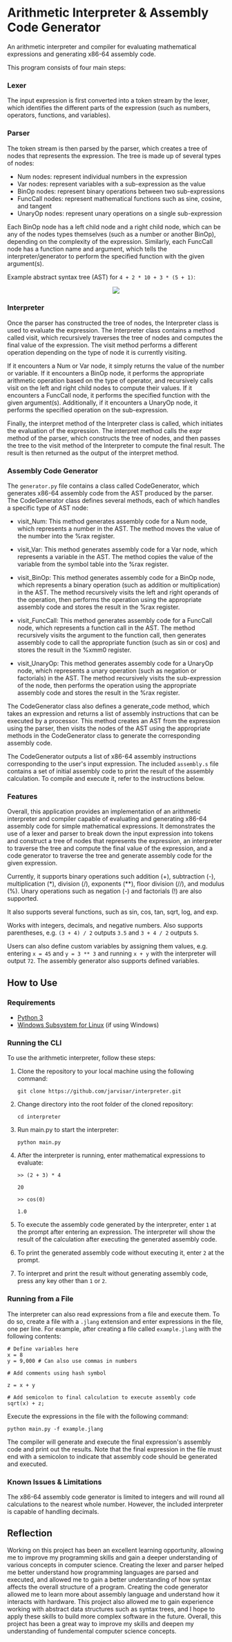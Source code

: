 # Arithmetic Interpreter & Assembly Code Generator
An arithmetic interpreter and compiler for evaluating mathematical expressions and generating x86-64 assembly code.

This program consists of four main steps:

### Lexer
The input expression is first converted into a token stream by the lexer, which identifies the different parts of the expression (such as numbers, operators, functions, and variables).

### Parser
The token stream is then parsed by the parser, which creates a tree of nodes that represents the expression. The tree is made up of several types of nodes: 

* Num nodes: represent individual numbers in the expression
* Var nodes: represent variables with a sub-expression as the value
* BinOp nodes: represent binary operations between two sub-expressions
* FuncCall nodes: represent mathematical functions such as sine, cosine, and tangent 
* UnaryOp nodes: represent unary operations on a single sub-expression

Each BinOp node has a left child node and a right child node, which can be any of the nodes types themselves (such as a number or another BinOp), depending on the complexity of the expression. Similarly, each FuncCall node has a function name and argument, which tells the interpreter/generator to perform the specified function with the given argument(s).

Example abstract syntax tree (AST) for `4 + 2 * 10 + 3 * (5 + 1)`:

<p align="center">
  <img src="https://keleshev.com/abstract-syntax-tree-an-example-in-c/ast.svg"/>
</p>

### Interpreter
Once the parser has constructed the tree of nodes, the Interpreter class is used to evaluate the expression. The Interpreter class contains a method called visit, which recursively traverses the tree of nodes and computes the final value of the expression. The visit method performs a different operation depending on the type of node it is currently visiting.

If it encounters a Num or Var node, it simply returns the value of the number or variable. If it encounters a BinOp node, it performs the appropriate arithmetic operation based on the type of operator, and recursively calls visit on the left and right child nodes to compute their values. If it encounters a FuncCall node, it performs the specified function with the given argument(s). Additionally, if it encounters a UnaryOp node, it performs the specified operation on the sub-expression.

Finally, the interpret method of the Interpreter class is called, which initiates the evaluation of the expression. The interpret method calls the expr method of the parser, which constructs the tree of nodes, and then passes the tree to the visit method of the Interpreter to compute the final result. The result is then returned as the output of the interpret method.

### Assembly Code Generator

The `generator.py` file contains a class called CodeGenerator, which generates x86-64 assembly code from the AST produced by the parser. The CodeGenerator class defines several methods, each of which handles a specific type of AST node:

* visit_Num: This method generates assembly code for a Num node, which represents a number in the AST. The method moves the value of the number into the %rax register.

* visit_Var: This method generates assembly code for a Var node, which represents a variable in the AST. The method copies the value of the variable from the symbol table into the %rax register.

* visit_BinOp: This method generates assembly code for a BinOp node, which represents a binary operation (such as addition or multiplication) in the AST. The method recursively visits the left and right operands of the operation, then performs the operation using the appropriate assembly code and stores the result in the %rax register.

* visit_FuncCall: This method generates assembly code for a FuncCall node, which represents a function call in the AST. The method recursively visits the argument to the function call, then generates assembly code to call the appropriate function (such as sin or cos) and stores the result in the %xmm0 register.

* visit_UnaryOp: This method generates assembly code for a UnaryOp node, which represents a unary operation (such as negation or factorials) in the AST. The method recursively visits the sub-expression of the node, then performs the operation using the appropriate assembly code and stores the result in the %rax register.

The CodeGenerator class also defines a generate_code method, which takes an expression and returns a list of assembly instructions that can be executed by a processor. This method creates an AST from the expression using the parser, then visits the nodes of the AST using the appropriate methods in the CodeGenerator class to generate the corresponding assembly code.

The CodeGenerator outputs a list of x86-64 assembly instructions corresponding to the user's input expression. The included `assembly.s` file contains a set of initial assembly code to print the result of the assembly calculation. To compile and execute it, refer to the instructions below.

### Features
Overall, this application provides an implementation of an arithmetic interpreter and compiler capable of evaluating and generating x86-64 assembly code for simple mathematical expressions. It demonstrates the use of a lexer and parser to break down the input expression into tokens and construct a tree of nodes that represents the expression, an interpreter to traverse the tree and compute the final value of the expression, and a code generator to traverse the tree and generate assembly code for the given expression.

Currently, it supports binary operations such addition (+), subtraction (-), multiplication (*), division (/), exponents (**), floor division (//), and modulus (%). Unary operations such as negation (-) and factorials (!) are also supported.

It also supports several functions, such as sin, cos, tan, sqrt, log, and exp.

Works with integers, decimals, and negative numbers. Also supports parentheses, e.g. `(3 + 4) / 2` outputs `3.5` and `3 + 4 / 2` outputs `5`.

Users can also define custom variables by assigning them values, e.g. entering `x = 45` and `y = 3 ** 3` and running `x + y` with the interpreter will output `72`. The assembly generator also supports defined variables.

## How to Use

### Requirements

* [Python 3](https://www.python.org/)
* [Windows Subsystem for Linux](https://learn.microsoft.com/en-us/windows/wsl/install) (if using Windows)

### Running the CLI

To use the arithmetic interpreter, follow these steps:

1. Clone the repository to your local machine using the following command:

	`git clone https://github.com/jarvisar/interpreter.git`
    
2. Change directory into the root folder of the cloned repository:

	`cd interpreter`
    
3. Run main.py to start the interpreter:

	`python main.py`
    
4. After the interpreter is running, enter mathematical expressions to evaluate:

	`>> (2 + 3) * 4`
    
    `20`
    
    
    `>> cos(0)`
    
    `1.0`
    
5. To execute the assembly code generated by the interpreter, enter `1` at the prompt after entering an expression. The interpreter will show the result of the calculation after executing the generated assembly code.
6. To print the generated assembly code without executing it, enter `2` at the prompt.
7. To interpret and print the result without generating assembly code, press any key other than `1` or `2`.
     
### Running from a File

The interpreter can also read expressions from a file and execute them. To do so, create a file with a `.jlang` extension and enter expressions in the file, one per line. For example, after creating a file called `example.jlang` with the following contents:

	# Define variables here
	x = 8 
	y = 9,000 # Can also use commas in numbers

	# Add comments using hash symbol

	z = x + y

	# Add semicolon to final calculation to execute assembly code
	sqrt(x) + z;
	
Execute the expressions in the file with the following command:

`python main.py -f example.jlang`
	
The compiler will generate and execute the final expression's assembly code and print out the results. Note that the final expression in the file must end with a semicolon to indicate that assembly code should be generated and executed.
 
### Known Issues & Limitations

The x86-64 assembly code generator is limited to integers and will round all calculations to the nearest whole number. However, the included interpreter is capable of handling decimals.

## Reflection

Working on this project has been an excellent learning opportunity, allowing me to improve my programming skills and gain a deeper understanding of various concepts in computer science. Creating the lexer and parser helped me better understand how programming languages are parsed and executed, and allowed me to gain a better understanding of how syntax affects the overall structure of a program. Creating the code generator allowed me to learn more about assembly language and understand how it interacts with hardware. This project also allowed me to gain experience working with abstract data structures such as syntax trees, and I hope to apply these skills to build more complex software in the future. Overall, this project has been a great way to improve my skills and deepen my understanding of fundemental computer science concepts.
